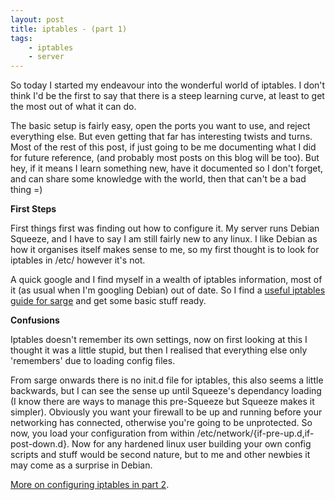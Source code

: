 ```yaml
---
layout: post
title: iptables - (part 1)
tags:
    - iptables
    - server
---
```

So today I started my endeavour into the wonderful world of iptables. I don't think I'd be the first to say that there is a steep learning curve, at least to get the most out of what it can do.

The basic setup is fairly easy, open the ports you want to use, and reject everything else. But even getting that far has interesting twists and turns. Most of the rest of this post, if just going to be me documenting what I did for future reference, (and probably most posts on this blog will be too). But hey, if it means I learn something new, have it documented so I don't forget, and can share some knowledge with the world, then that can't be a bad thing =)
<!--more-->
**First Steps**

First things first was finding out how to configure it. My server runs Debian Squeeze, and I have to say I am still fairly new to any linux. I like Debian as how it organises itself makes sense to me, so my first thought is to look for iptables in /etc/ however it's not.

A quick google and I find myself in a wealth of iptables information, most of it (as usual when I'm googling Debian) out of date. So I find a [useful iptables guide for sarge](http://www.howtoforge.com/linux_iptables_sarge "iptables for Debian sarge") and get some basic stuff ready.

**Confusions**

Iptables doesn't remember its own settings, now on first looking at this I thought it was a little stupid, but then I realised that everything else only 'remembers' due to loading config files.

From sarge onwards there is no init.d file for iptables, this also seems a little backwards, but I can see the sense up until Squeeze's dependancy loading (I know there are ways to manage this pre-Squeeze but Squeeze makes it simpler). Obviously you want your firewall to be up and running before your networking has connected, otherwise you're going to be unprotected. So now, you load your configuration from within /etc/network/{if-pre-up.d,if-post-down.d}. Now for any hardened linux user building your own config scripts and stuff would be second nature, but to me and other newbies it may come as a surprise in Debian.

[More on configuring iptables in part 2](/blog/2012/04/12/iptables-2 "Configuring iptables").
